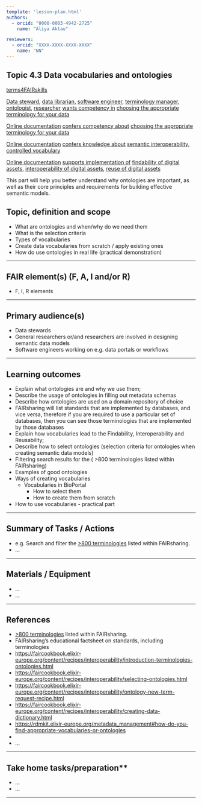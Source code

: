 ```yaml
---
template: 'lesson-plan.html'
authors:
  - orcid: "0000-0003-4942-2725"
    name: "Aliya Aktau"

reviewers:
  - orcid: "XXXX-XXXX-XXXX-XXXX"
    name: "NN"
--- 
```


## Topic 4.3 Data vocabularies and ontologies

[terms4FAIRskills](https://terms4fairskills.github.io/)

[Data steward](http://purl.obolibrary.org/obo/T4FS_0000178), [data librarian](http://purl.obolibrary.org/obo/T4FS_0000202), [software engineer](http://purl.obolibrary.org/obo/TF4S_0000569), [terminology manager](http://purl.obolibrary.org/obo/TF4S_0000568), [ontologist](http://purl.obolibrary.org/obo/TF4S_0000567), [researcher](http://purl.obolibrary.org/obo/T4FS_0000220) [wants competency in](http://purl.obolibrary.org/obo/T4FS_0000558) [choosing the appropriate terminology for your data](http://purl.obolibrary.org/obo/T4FS_0000294)

[Online documentation](http://purl.obolibrary.org/obo/T4FS_0000095) [confers competency about](http://purl.obolibrary.org/obo/T4FS_0000554) [choosing the appropriate terminology for your data](http://purl.obolibrary.org/obo/T4FS_0000294)

[Online documentation](http://purl.obolibrary.org/obo/T4FS_0000095) [confers knowledge about](http://purl.obolibrary.org/obo/T4FS_0000555) [semantic interoperability](http://purl.obolibrary.org/obo/T4FS_0000188), [controlled vocabulary](http://purl.obolibrary.org/obo/T4FS_0000335)

[Online documentation](http://purl.obolibrary.org/obo/T4FS_0000095) [supports implementation of](http://purl.obolibrary.org/obo/T4FS_0000560) [findability of digital assets](http://purl.obolibrary.org/obo/T4FS_0000248), [interoperability of digital assets](http://purl.obolibrary.org/obo/T4FS_0000014), [reuse of digital assets](http://purl.obolibrary.org/obo/T4FS_0000170)



This part will help you better understand why ontologies are important, as well as their core principles and requirements for building effective semantic models.
 

## Topic, definition and scope



* What are ontologies and when/why  do we need them
* What is the selection criteria
* Types of vocabularies
* Create data vocabularies from scratch / apply existing ones
* How do use ontologies in real life (practical demonstration)


---

## FAIR element(s) (F, A, I and/or R)



* F, I, R elements


---

## Primary audience(s)



* Data stewards
* General researchers or/and researchers are involved in designing semantic data models
* Software engineers working on e.g. data portals or workflows


---

## Learning outcomes



* Explain what ontologies are and why we use them;
* Describe the usage of ontologies in filling out metadata schemas 
* Describe how ontologies are used on a domain repository of choice
* FAIRsharing will list standards that are implemented by databases, and vice versa, therefore if you are required to use a particular set of databases, then you can see those terminologies that are implemented by those databases
* Explain how vocabularies lead to the Findability, Interoperability and Reusability;
* Describe how to select ontologies (selection criteria for ontologies when creating semantic data models)
* Filtering search results for the  ( >800 terminologies listed within FAIRsharing)
* Examples of good ontologies
* Ways of creating vocabularies 
    * Vocabularies in BioPortal
        * How to select them
        * How to create them from scratch
* How to use vocabularies - practical part


---

## Summary of Tasks / Actions



* e.g. Search and filter the [>800 terminologies](https://fairsharing.org/search?fairsharingRegistry=Standard&recordType=terminology_artefact&page=1) listed within FAIRsharing.
* …


---

## Materials / Equipment



* …
* …


---

## References



* [>800 terminologies](https://fairsharing.org/search?fairsharingRegistry=Standard&recordType=terminology_artefact&page=1) listed within FAIRsharing.
* FAIRsharing’s educational factsheet on standards, including terminologies
* https://faircookbook.elixir-europe.org/content/recipes/interoperability/introduction-terminologies-ontologies.html
* https://faircookbook.elixir-europe.org/content/recipes/interoperability/selecting-ontologies.html
* https://faircookbook.elixir-europe.org/content/recipes/interoperability/ontology-new-term-request-recipe.html
* https://faircookbook.elixir-europe.org/content/recipes/interoperability/creating-data-dictionary.html
* https://rdmkit.elixir-europe.org/metadata_management#how-do-you-find-appropriate-vocabularies-or-ontologies
* 
* …


---

## Take home tasks/preparation**



* …
* …


---



